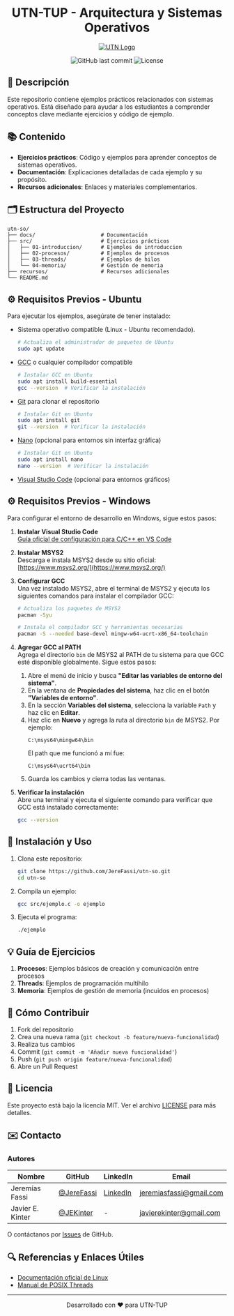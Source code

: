 <div align="center">

# UTN-TUP - Arquitectura y Sistemas Operativos

</div>

<div align="center">

[![UTN Logo](https://www.frbb.utn.edu.ar/frbb/wp-content/uploads/2025/01/logo_2025_sintexto.png)](https://www.frbb.utn.edu.ar/frbb/sacad/carreras/tup/)

![GitHub last commit](https://img.shields.io/github/last-commit/JereFassi/utn-so)
![License](https://img.shields.io/github/license/JereFassi/utn-so)

</div>

## 📝 Descripción

Este repositorio contiene ejemplos prácticos relacionados con sistemas operativos. Está diseñado para ayudar a los estudiantes a comprender conceptos clave mediante ejercicios y código de ejemplo.

## 📚 Contenido

- **Ejercicios prácticos**: Código y ejemplos para aprender conceptos de sistemas operativos.
- **Documentación**: Explicaciones detalladas de cada ejemplo y su propósito.
- **Recursos adicionales**: Enlaces y materiales complementarios.

## 🗂️ Estructura del Proyecto

```
utn-so/
├── docs/                     # Documentación
├── src/                      # Ejercicios prácticos
│   ├── 01-introduccion/      # Ejemplos de introduccion
│   ├── 02-procesos/          # Ejemplos de procesos
│   ├── 03-threads/           # Ejemplos de hilos
│   └── 04-memoria/           # Gestión de memoria
├── recursos/                 # Recursos adicionales
└── README.md
```

## ⚙️ Requisitos Previos - Ubuntu

Para ejecutar los ejemplos, asegúrate de tener instalado:

- Sistema operativo compatible (Linux - Ubuntu recomendado).

  ```bash
  # Actualiza el administrador de paquetes de Ubuntu
  sudo apt update
  ```

- [GCC](https://gcc.gnu.org/) o cualquier compilador compatible

  ```bash
  # Instalar GCC en Ubuntu
  sudo apt install build-essential
  gcc --version  # Verificar la instalación
  ```

- [Git](https://git-scm.com/) para clonar el repositorio

  ```bash
  # Instalar Git en Ubuntu
  sudo apt install git
  git --version  # Verificar la instalación
  ```

- [Nano](https://www.nano-editor.org/) (opcional para entornos sin interfaz gráfica)

  ```bash
  # Instalar Git en Ubuntu
  sudo apt install nano
  nano --version  # Verificar la instalación
  ```

- [Visual Studio Code](https://code.visualstudio.com/) (opcional para entornos gráficos)

## ⚙️ Requisitos Previos - Windows

Para configurar el entorno de desarrollo en Windows, sigue estos pasos:

1. **Instalar Visual Studio Code**  
   [Guía oficial de configuración para C/C++ en VS Code](https://code.visualstudio.com/docs/cpp/config-mingw)

2. **Instalar MSYS2**  
   Descarga e instala MSYS2 desde su sitio oficial:  
   [https://www.msys2.org/](https://www.msys2.org/)

3. **Configurar GCC**  
   Una vez instalado MSYS2, abre el terminal de MSYS2 y ejecuta los siguientes comandos para instalar el compilador GCC:

   ```bash
   # Actualiza los paquetes de MSYS2
   pacman -Syu

   # Instala el compilador GCC y herramientas necesarias
   pacman -S --needed base-devel mingw-w64-ucrt-x86_64-toolchain

   ```

4. **Agregar GCC al PATH**  
   Agrega el directorio `bin` de MSYS2 al PATH de tu sistema para que GCC esté disponible globalmente. Sigue estos pasos:

   1. Abre el menú de inicio y busca **"Editar las variables de entorno del sistema"**.
   2. En la ventana de **Propiedades del sistema**, haz clic en el botón **"Variables de entorno"**.
   3. En la sección **Variables del sistema**, selecciona la variable `Path` y haz clic en **Editar**.
   4. Haz clic en **Nuevo** y agrega la ruta al directorio `bin` de MSYS2. Por ejemplo:
      ```
      C:\msys64\mingw64\bin
      ```
      El path que me funcionó a mí fue:
      ```
      C:\msys64\ucrt64\bin
      ```
   5. Guarda los cambios y cierra todas las ventanas.

5. **Verificar la instalación**  
   Abre una terminal y ejecuta el siguiente comando para verificar que GCC está instalado correctamente:
   ```bash
   gcc --version
   ```

## 🚀 Instalación y Uso

1. Clona este repositorio:

   ```bash
   git clone https://github.com/JereFassi/utn-so.git
   cd utn-so
   ```

2. Compila un ejemplo:

   ```bash
   gcc src/ejemplo.c -o ejemplo
   ```

3. Ejecuta el programa:
   ```bash
   ./ejemplo
   ```

## 💡 Guía de Ejercicios

1. **Procesos**: Ejemplos básicos de creación y comunicación entre procesos
2. **Threads**: Ejemplos de programación multihilo
3. **Memoria**: Ejemplos de gestión de memoria (incuidos en procesos)

## 🤝 Cómo Contribuir

1. Fork del repositorio
2. Crea una nueva rama (`git checkout -b feature/nueva-funcionalidad`)
3. Realiza tus cambios
4. Commit (`git commit -m 'Añadir nueva funcionalidad'`)
5. Push (`git push origin feature/nueva-funcionalidad`)
6. Abre un Pull Request

## 📄 Licencia

Este proyecto está bajo la licencia MIT. Ver el archivo [LICENSE](LICENSE) para más detalles.

## ✉️ Contacto

### Autores

| Nombre           | GitHub                                     | LinkedIn                                           | Email                   |
| ---------------- | ------------------------------------------ | -------------------------------------------------- | ----------------------- |
| Jeremías Fassi   | [@JereFassi](https://github.com/JereFassi) | [LinkedIn](https://linkedin.com/in/jeremias-fassi) | jeremiasfassi@gmail.com |
| Javier E. Kinter | [@JEKinter](https://github.com/JEKinter)   | -                                                  | javierekinter@gmail.com |

O contáctanos por [Issues](https://github.com/JereFassi/utn-so/issues) de GitHub.

## 🔍 Referencias y Enlaces Útiles

- [Documentación oficial de Linux](https://www.kernel.org/doc/)
- [Manual de POSIX Threads](https://computing.llnl.gov/tutorials/pthreads/)

---

<div align="center">
Desarrollado con ❤️ para UTN-TUP
</div>
